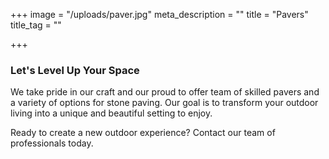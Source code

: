 +++
image = "/uploads/paver.jpg"
meta_description = ""
title = "Pavers"
title_tag = ""

+++
### Let's Level Up Your Space

We take pride in our craft and our proud to offer team of skilled pavers and a variety of options for stone paving. Our goal is to transform your outdoor living into a unique and beautiful setting to enjoy.

Ready to create a new outdoor experience? Contact our team of professionals today.